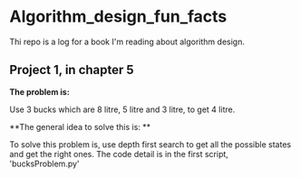 # Algorithm_design_fun_facts

Thi repo is a log for a book I'm reading about algorithm design.
## Project 1, in chapter 5

**The problem is:**

  Use 3 bucks which are 8 litre, 5 litre and 3 litre, to get 4 litre.
  
  
**The general idea to solve this is: **

  To solve this problem is, use depth first search to get all the possible states and get the right ones.
The code detail is in the first script, 'bucksProblem.py'
